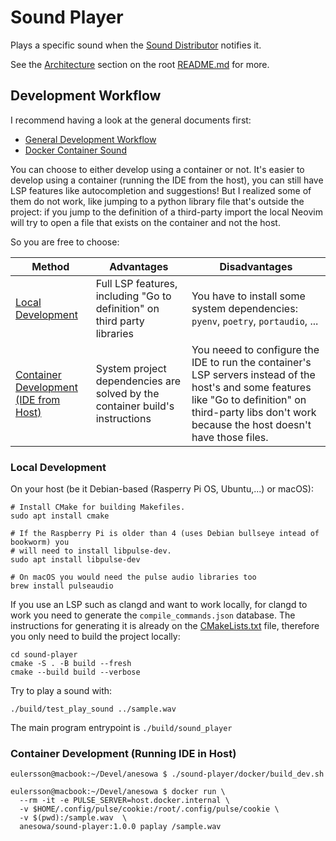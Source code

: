 # Sound Player

Plays a specific sound when the [Sound Distributor](/docs/sound-distributor) notifies it.

See the [Architecture](/#architecture) section on the root [README.md](/) for more.

## Development Workflow

I recommend having a look at the general documents first:

- [General Development Workflow](/docs/4-development-workflow.md)
- [Docker Container Sound](/docs/3-docker-container-sound.md)

You can choose to either develop using a container or not. It's easier to develop using
a container (running the IDE from the host), you can still have LSP features like
autocompletion and suggestions! But I realized some of them do not work, like jumping to
a python library file that's outside the project: if you jump to the definition of a
third-party import the local Neovim will try to open a file that exists on the container
and not the host.

So you are free to choose:

| Method                                                                              | Advantages                                                                   | Disadvantages                                                                                                                                                                                               |
| ----------------------------------------------------------------------------------- | ---------------------------------------------------------------------------- | ----------------------------------------------------------------------------------------------------------------------------------------------------------------------------------------------------------- |
| [Local Development](#local-development)                                             | Full LSP features, including "Go to definition" on third party libraries     | You have to install some system dependencies: `pyenv`, `poetry`, `portaudio`, ...                                                                                                                           |
| [Container Development (IDE from Host)](#container-development-running-ide-in-host) | System project dependencies are solved by the container build's instructions | You neeed to configure the IDE to run the container's LSP servers instead of the host's and some features like "Go to definition" on third-party libs don't work because the host doesn't have those files. |

### Local Development

On your host (be it Debian-based (Rasperry Pi OS, Ubuntu,...) or macOS):

```
# Install CMake for building Makefiles.
sudo apt install cmake

# If the Raspberry Pi is older than 4 (uses Debian bullseye intead of bookworm) you
# will need to install libpulse-dev.
sudo apt install libpulse-dev

# On macOS you would need the pulse audio libraries too
brew install pulseaudio
```

If you use an LSP such as clangd and want to work locally, for clangd to work you need
to generate the `compile_commands.json` database. The instructions for generating it is
already on the [CMakeLists.txt](CMakeLists.txt) file, therefore you only need to build
the project locally:

```
cd sound-player
cmake -S . -B build --fresh
cmake --build build --verbose
```

Try to play a sound with:

```
./build/test_play_sound ../sample.wav
```

The main program entrypoint is `./build/sound_player`

### Container Development (Running IDE in Host)

```
eulersson@macbook:~/Devel/anesowa $ ./sound-player/docker/build_dev.sh
```

```
eulersson@macbook:~/Devel/anesowa $ docker run \
  --rm -it -e PULSE_SERVER=host.docker.internal \
  -v $HOME/.config/pulse/cookie:/root/.config/pulse/cookie \
  -v $(pwd):/sample.wav  \
  anesowa/sound-player:1.0.0 paplay /sample.wav
```
